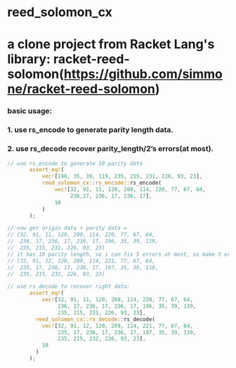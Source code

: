 # reed_solomon_cx
# a clone project from Racket Lang's library: racket-reed-solomon(https://github.com/simmone/racket-reed-solomon)

### basic usage: 
### 1. use rs_encode to generate parity length data.
### 2. use rs_decode recover parity_length/2’s errors(at most).

```rust
// use rs_encode to generate 10 parity data
       assert_eq!(
           vec![196, 35, 39, 119, 235, 215, 231, 226, 93, 23],
           reed_solomon_cx::rs_encode::rs_encode(
               vec![32, 91, 11, 120, 209, 114, 220, 77, 67, 64,
                    236,17, 236, 17, 236, 17],
               10
           )
       );

// now get origin data + parity data =
// [32, 91, 11, 120, 209, 114, 220, 77, 67, 64,
//  236, 17, 236, 17, 236, 17, 196, 35, 39, 119,
//  235, 215, 231, 226, 93, 23]
// it has 10 parity length, so i can fix 5 errors at most, so make 5 errors:
// [32, 91, 12, 120, 209, 114, 221, 77, 67, 64,
//  235, 17, 236, 17, 236, 17, 197, 35, 39, 119,
//  235, 215, 232, 226, 93, 23]

// use rs_decode to recover right data:
       assert_eq!(
           vec![32, 91, 11, 120, 209, 114, 220, 77, 67, 64,
                236, 17, 236, 17, 236, 17, 196, 35, 39, 119,
                235, 215, 231, 226, 93, 23],
         reed_solomon_cx::rs_decode::rs_decode(
           vec![32, 91, 12, 120, 209, 114, 221, 77, 67, 64,
                235, 17, 236, 17, 236, 17, 197, 35, 39, 119,
                235, 215, 232, 226, 93, 23],
           10
         )
       );
```
